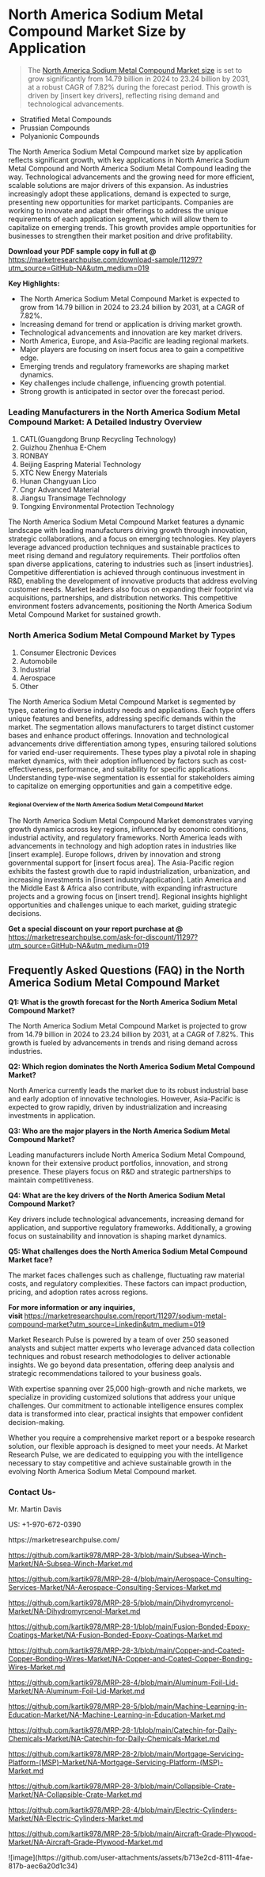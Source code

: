 <h1>North America Sodium Metal Compound Market&nbsp;Size by Application</h1><blockquote><p>The <a href="https://marketresearchpulse.com/download-sample/11297?utm_source=GitHub-NA&amp;utm_medium=019">North America Sodium Metal Compound Market size</a> is set to grow significantly from 14.79 billion in 2024 to 23.24 billion by 2031, at a robust CAGR of 7.82% during the forecast period. This growth is driven by [insert key drivers], reflecting rising demand and technological advancements.</p></blockquote><ul><li>Stratified Metal Compounds<li> Prussian Compounds<li> Polyanionic Compounds</li></ul><p>The North America Sodium Metal Compound market size by application reflects significant growth, with key applications in North America Sodium Metal Compound and North America Sodium Metal Compound leading the way. Technological advancements and the growing need for more efficient, scalable solutions are major drivers of this expansion. As industries increasingly adopt these applications, demand is expected to surge, presenting new opportunities for market participants. Companies are working to innovate and adapt their offerings to address the unique requirements of each application segment, which will allow them to capitalize on emerging trends. This growth provides ample opportunities for businesses to strengthen their market position and drive profitability.</p><p><strong>Download your PDF sample copy in full at @ </strong><a href="https://marketresearchpulse.com/download-sample/11297?utm_source=GitHub-NA&amp;utm_medium=019">https://marketresearchpulse.com/download-sample/11297?utm_source=GitHub-NA&amp;utm_medium=019</a></p><p><strong>Key Highlights: </strong></p><ul><li>The North America Sodium Metal Compound Market is expected to grow from 14.79 billion in 2024 to 23.24 billion by 2031, at a CAGR of 7.82%.</li><li>Increasing demand for trend or application is driving market growth.</li><li>Technological advancements and innovation are key market drivers.</li><li>North America, Europe, and Asia-Pacific are leading regional markets.</li><li>Major players are focusing on insert focus area to gain a competitive edge.</li><li>Emerging trends and regulatory frameworks are shaping market dynamics.</li><li>Key challenges include challenge, influencing growth potential.</li><li>Strong growth is anticipated in sector over the forecast period.</li></ul><h3>Leading Manufacturers in the North America Sodium Metal Compound Market: A Detailed Industry Overview</h3><ol><li>CATL(Guangdong Brunp Recycling Technology)</li><li>Guizhou Zhenhua E-Chem</li><li>RONBAY</li><li>Beijing Easpring Material Technology</li><li>XTC New Energy Materials</li><li>Hunan Changyuan Lico</li><li>Cngr Advanced Material</li><li>Jiangsu Transimage Technology</li><li>Tongxing Environmental Protection Technology</li></ol><div class="flex max-w-full flex-col flex-grow"><div class="min-h-8 text-message flex w-full flex-col items-end gap-2 whitespace-normal break-words [.text-message+&amp;]:mt-5" dir="auto" data-message-author-role="assistant" data-message-id="fd8432e4-4910-450d-b182-61b7bfb0a01f" data-message-model-slug="gpt-4o"><div class="flex w-full flex-col gap-1 empty:hidden first:pt-[3px]"><div class="markdown prose w-full break-words dark:prose-invert light"><p>The North America Sodium Metal Compound Market features a dynamic landscape with leading manufacturers driving growth through innovation, strategic collaborations, and a focus on emerging technologies. Key players leverage advanced production techniques and sustainable practices to meet rising demand and regulatory requirements. Their portfolios often span diverse applications, catering to industries such as [insert industries]. Competitive differentiation is achieved through continuous investment in R&amp;D, enabling the development of innovative products that address evolving customer needs. Market leaders also focus on expanding their footprint via acquisitions, partnerships, and distribution networks. This competitive environment fosters advancements, positioning the North America Sodium Metal Compound Market for sustained growth.</p></div></div></div></div><h3>North America Sodium Metal Compound Market by Types</h3><ol><li>Consumer Electronic Devices<li> Automobile<li> Industrial<li> Aerospace<li> Other</li></ol><div class="flex max-w-full flex-col flex-grow"><div class="min-h-8 text-message flex w-full flex-col items-end gap-2 whitespace-normal break-words [.text-message+&amp;]:mt-5" dir="auto" data-message-author-role="assistant" data-message-id="084470be-0bb7-4664-bddf-5156b4f41249" data-message-model-slug="gpt-4o-mini"><div class="flex w-full flex-col gap-1 empty:hidden first:pt-[3px]"><div class="markdown prose w-full break-words dark:prose-invert light"><p>The North America Sodium Metal Compound Market is segmented by types, catering to diverse industry needs and applications. Each type offers unique features and benefits, addressing specific demands within the market. The segmentation allows manufacturers to target distinct customer bases and enhance product offerings. Innovation and technological advancements drive differentiation among types, ensuring tailored solutions for varied end-user requirements. These types play a pivotal role in shaping market dynamics, with their adoption influenced by factors such as cost-effectiveness, performance, and suitability for specific applications. Understanding type-wise segmentation is essential for stakeholders aiming to capitalize on emerging opportunities and gain a competitive edge.</p></div></div></div></div><h3><span style="font-size: 11px;">Regional Overview of the North America Sodium Metal Compound Market</span></h3><div class="flex max-w-full flex-col flex-grow"><div class="min-h-8 text-message flex w-full flex-col items-end gap-2 whitespace-normal break-words [.text-message+&amp;]:mt-5" dir="auto" data-message-author-role="assistant" data-message-id="e9038762-ce64-4e30-91c9-9bd413514231" data-message-model-slug="gpt-4o-mini"><div class="flex w-full flex-col gap-1 empty:hidden first:pt-[3px]"><div class="markdown prose w-full break-words dark:prose-invert light"><p>The North America Sodium Metal Compound Market demonstrates varying growth dynamics across key regions, influenced by economic conditions, industrial activity, and regulatory frameworks. North America leads with advancements in technology and high adoption rates in industries like [insert example]. Europe follows, driven by innovation and strong governmental support for [insert focus area]. The Asia-Pacific region exhibits the fastest growth due to rapid industrialization, urbanization, and increasing investments in [insert industry/application]. Latin America and the Middle East &amp; Africa also contribute, with expanding infrastructure projects and a growing focus on [insert trend]. Regional insights highlight opportunities and challenges unique to each market, guiding strategic decisions.</p></div></div></div></div><p><strong>Get a special discount on your report purchase at @ </strong><a href="https://marketresearchpulse.com/ask-for-discount/11297?utm_source=GitHub-NA&amp;utm_medium=019">https://marketresearchpulse.com/ask-for-discount/11297?utm_source=GitHub-NA&amp;utm_medium=019</a></p><h2>Frequently Asked Questions (FAQ) in the North America Sodium Metal Compound Market</h2><p><strong>Q1: What is the growth forecast for the North America Sodium Metal Compound Market?</strong></p><p>The North America Sodium Metal Compound Market is projected to grow from 14.79 billion in 2024 to 23.24 billion by 2031, at a CAGR of 7.82%. This growth is fueled by advancements in trends and rising demand across industries.</p><p><strong>Q2: Which region dominates the North America Sodium Metal Compound Market?</strong></p><p>North America currently leads the market due to its robust industrial base and early adoption of innovative technologies. However, Asia-Pacific is expected to grow rapidly, driven by industrialization and increasing investments in application.</p><p><strong>Q3: Who are the major players in the North America Sodium Metal Compound Market?</strong></p><p>Leading manufacturers include North America Sodium Metal Compound, known for their extensive product portfolios, innovation, and strong presence. These players focus on R&amp;D and strategic partnerships to maintain competitiveness.</p><p><strong>Q4: What are the key drivers of the North America Sodium Metal Compound Market?</strong></p><p>Key drivers include technological advancements, increasing demand for application, and supportive regulatory frameworks. Additionally, a growing focus on sustainability and innovation is shaping market dynamics.</p><p><strong>Q5: What challenges does the North America Sodium Metal Compound Market face?</strong></p><p>The market faces challenges such as challenge, fluctuating raw material costs, and regulatory complexities. These factors can impact production, pricing, and adoption rates across regions.</p><p><strong>For more information or any inquiries, visit&nbsp;</strong><a href="https://marketresearchpulse.com/report/11297/sodium-metal-compound-market?utm_source=Linkedin&utm_medium=019">https://marketresearchpulse.com/report/11297/sodium-metal-compound-market?utm_source=Linkedin&utm_medium=019</a></p><p>Market Research Pulse is powered by a team of over 250 seasoned analysts and subject matter experts who leverage advanced data collection techniques and robust research methodologies to deliver actionable insights. We go beyond data presentation, offering deep analysis and strategic recommendations tailored to your business goals.</p><p>With expertise spanning over 25,000 high-growth and niche markets, we specialize in providing customized solutions that address your unique challenges. Our commitment to actionable intelligence ensures complex data is transformed into clear, practical insights that empower confident decision-making.</p><p>Whether you require a comprehensive market report or a bespoke research solution, our flexible approach is designed to meet your needs. At Market Research Pulse, we are dedicated to equipping you with the intelligence necessary to stay competitive and achieve sustainable growth in the evolving North America Sodium Metal Compound market.</p><h3><strong>Contact Us-</strong></h3><p>Mr. Martin Davis</p><p>US: +1-970-672-0390</p><p>https://marketresearchpulse.com/</p><p><a href="https://github.com/kartik978/MRP-28-3/blob/main/Subsea-Winch-Market/NA-Subsea-Winch-Market.md">https://github.com/kartik978/MRP-28-3/blob/main/Subsea-Winch-Market/NA-Subsea-Winch-Market.md</a></p><p><a href="https://github.com/kartik978/MRP-28-4/blob/main/Aerospace-Consulting-Services-Market/NA-Aerospace-Consulting-Services-Market.md">https://github.com/kartik978/MRP-28-4/blob/main/Aerospace-Consulting-Services-Market/NA-Aerospace-Consulting-Services-Market.md</a></p><p><a href="https://github.com/kartik978/MRP-28-5/blob/main/Dihydromyrcenol-Market/NA-Dihydromyrcenol-Market.md">https://github.com/kartik978/MRP-28-5/blob/main/Dihydromyrcenol-Market/NA-Dihydromyrcenol-Market.md</a></p><p><a href="https://github.com/kartik978/MRP-28-1/blob/main/Fusion-Bonded-Epoxy-Coatings-Market/NA-Fusion-Bonded-Epoxy-Coatings-Market.md">https://github.com/kartik978/MRP-28-1/blob/main/Fusion-Bonded-Epoxy-Coatings-Market/NA-Fusion-Bonded-Epoxy-Coatings-Market.md</a></p><p><a href="https://github.com/kartik978/MRP-28-3/blob/main/Copper-and-Coated-Copper-Bonding-Wires-Market/NA-Copper-and-Coated-Copper-Bonding-Wires-Market.md">https://github.com/kartik978/MRP-28-3/blob/main/Copper-and-Coated-Copper-Bonding-Wires-Market/NA-Copper-and-Coated-Copper-Bonding-Wires-Market.md</a></p><p><a href="https://github.com/kartik978/MRP-28-4/blob/main/Aluminum-Foil-Lid-Market/NA-Aluminum-Foil-Lid-Market.md">https://github.com/kartik978/MRP-28-4/blob/main/Aluminum-Foil-Lid-Market/NA-Aluminum-Foil-Lid-Market.md</a></p><p><a href="https://github.com/kartik978/MRP-28-5/blob/main/Machine-Learning-in-Education-Market/NA-Machine-Learning-in-Education-Market.md">https://github.com/kartik978/MRP-28-5/blob/main/Machine-Learning-in-Education-Market/NA-Machine-Learning-in-Education-Market.md</a></p><p><a href="https://github.com/kartik978/MRP-28-1/blob/main/Catechin-for-Daily-Chemicals-Market/NA-Catechin-for-Daily-Chemicals-Market.md">https://github.com/kartik978/MRP-28-1/blob/main/Catechin-for-Daily-Chemicals-Market/NA-Catechin-for-Daily-Chemicals-Market.md</a></p><p><a href="https://github.com/kartik978/MRP-28-2/blob/main/Mortgage-Servicing-Platform-(MSP)-Market/NA-Mortgage-Servicing-Platform-(MSP)-Market.md">https://github.com/kartik978/MRP-28-2/blob/main/Mortgage-Servicing-Platform-(MSP)-Market/NA-Mortgage-Servicing-Platform-(MSP)-Market.md</a></p><p><a href="https://github.com/kartik978/MRP-28-3/blob/main/Collapsible-Crate-Market/NA-Collapsible-Crate-Market.md">https://github.com/kartik978/MRP-28-3/blob/main/Collapsible-Crate-Market/NA-Collapsible-Crate-Market.md</a></p><p><a href="https://github.com/kartik978/MRP-28-4/blob/main/Electric-Cylinders-Market/NA-Electric-Cylinders-Market.md">https://github.com/kartik978/MRP-28-4/blob/main/Electric-Cylinders-Market/NA-Electric-Cylinders-Market.md</a></p><p><a href="https://github.com/kartik978/MRP-28-5/blob/main/Aircraft-Grade-Plywood-Market/NA-Aircraft-Grade-Plywood-Market.md">https://github.com/kartik978/MRP-28-5/blob/main/Aircraft-Grade-Plywood-Market/NA-Aircraft-Grade-Plywood-Market.md</a></p>
![image](https://github.com/user-attachments/assets/b713e2cd-8111-4fae-817b-aec6a20d1c34)
